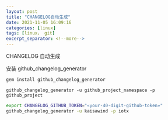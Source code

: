 ```yaml
---
layout: post
title: "CHANGELOG自动生成"
date: 2021-11-05 16:09:16
categories: [linux]
tags: [linux， git]
excerpt_separator: <!--more-->
---
```

CHANGELOG 自动生成
<!--more-->

安装 github_changelog_generator

```bash
gem install github_changelog_generator
```

`github_changelog_generator -u github_project_namespace -p github_project`

```bash
export CHANGELOG_GITHUB_TOKEN="«your-40-digit-github-token»"
github_changelog_generator -u kaisawind -p iotx
```
